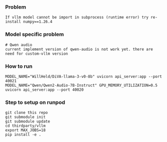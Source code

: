 ### Problem

```
If vllm model cannot be import in subprocess (runtime error) try re-install numpy==1.26.4
```

### Model specific problem
```
# Qwen audio
current implement version of qwen-audio is not work yet. there are need for custom-vllm version
```

### How to run
```
MODEL_NAME="WillHeld/DiVA-llama-3-v0-8b" uvicorn api_server:app --port 40021
MODEL_NAME="Qwen/Qwen2-Audio-7B-Instruct" GPU_MEMORY_UTILIZATION=0.5 uvicorn api_server:app --port 40020
```

### Step to setup on runpod
```
git clone this repo
git submodule init
git submodule update
cd thirdparty/vllm
export MAX_JOBS=18
pip install -e .
```
